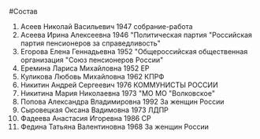 #Состав
1. Асеев Николай Васильевич 1947 собрание-работа
2. Асеева Ирина Алексеевна 1946 \"Политическая партия \"Российская партия пенсионеров за справедливость\"
3. Егорова Елена Геннадьевна 1952 \"Общероссийская общественная организация \"Союз пенсионеров России\"
4. Еремина Лариса Михайловна 1952 ЕР
5. Куликова Любовь Михайловна 1962 КПРФ
6. Никитин Андрей Сергеевич 1976 КОММУНИСТЫ РОССИИ
7. Никитина Мария Николаевна 1973 \"МО МО \"Волковское\"
8. Попова Александра Владимировна 1992 За женщин России
9. Сыровецкая Оксана Вадимовна 1973 ЛДПР
10. Фадеева Анастасия Игоревна 1986 СР
11. Федина Татьяна Валентиновна 1968 За женщин России
